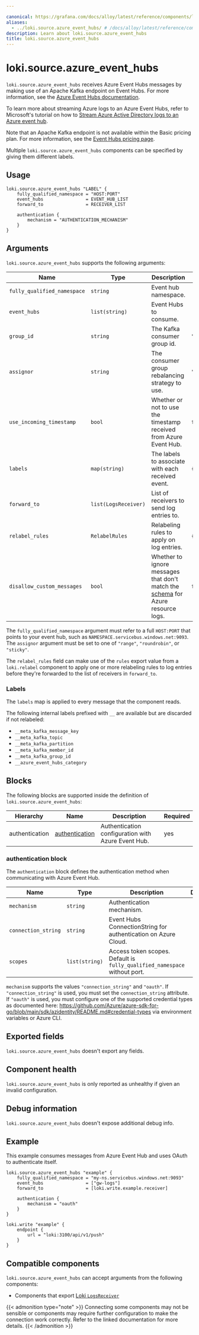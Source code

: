 ```yaml
---

canonical: https://grafana.com/docs/alloy/latest/reference/components/loki/loki.source.azure_event_hubs/
aliases:
  - ../loki.source.azure_event_hubs/ # /docs/alloy/latest/reference/components/loki.source.azure_event_hubs/
description: Learn about loki.source.azure_event_hubs
title: loki.source.azure_event_hubs
---
```


# loki.source.azure_event_hubs

`loki.source.azure_event_hubs` receives Azure Event Hubs messages by making use of an Apache Kafka
endpoint on Event Hubs. For more information, see
the [Azure Event Hubs documentation](https://learn.microsoft.com/en-us/azure/event-hubs/azure-event-hubs-kafka-overview).

To learn more about streaming Azure logs to an Azure Event Hubs, refer to
Microsoft's tutorial on how to [Stream Azure Active Directory logs to an Azure event hub](https://learn.microsoft.com/en-us/azure/active-directory/reports-monitoring/tutorial-azure-monitor-stream-logs-to-event-hub).

Note that an Apache Kafka endpoint is not available within the Basic pricing plan. For more information, see
the [Event Hubs pricing page](https://azure.microsoft.com/en-us/pricing/details/event-hubs/).

Multiple `loki.source.azure_event_hubs` components can be specified by giving them
different labels.

## Usage

```alloy
loki.source.azure_event_hubs "LABEL" {
	fully_qualified_namespace = "HOST:PORT"
	event_hubs                = EVENT_HUB_LIST
	forward_to                = RECEIVER_LIST

	authentication {
		mechanism = "AUTHENTICATION_MECHANISM"
	}
}
```

## Arguments

`loki.source.azure_event_hubs` supports the following arguments:

Name                        | Type                 | Description                                                        | Default                          | Required
----------------------------|----------------------|--------------------------------------------------------------------|----------------------------------|---------
`fully_qualified_namespace` | `string`             | Event hub namespace.                                               |                                  | yes
`event_hubs`                | `list(string)`       | Event Hubs to consume.                                             |                                  | yes
`group_id`                  | `string`             | The Kafka consumer group id.                                       | `"loki.source.azure_event_hubs"` | no
`assignor`                  | `string`             | The consumer group rebalancing strategy to use.                    | `"range"`                        | no
`use_incoming_timestamp`    | `bool`               | Whether or not to use the timestamp received from Azure Event Hub. | `false`                          | no
`labels`                    | `map(string)`        | The labels to associate with each received event.                  | `{}`                             | no
`forward_to`                | `list(LogsReceiver)` | List of receivers to send log entries to.                          |                                  | yes
`relabel_rules`             | `RelabelRules`       | Relabeling rules to apply on log entries.                          | `{}`                             | no
`disallow_custom_messages`  | `bool`               | Whether to ignore messages that don't match the [schema](https://learn.microsoft.com/en-us/azure/azure-monitor/essentials/resource-logs-schema) for Azure resource logs. | `false` | no

The `fully_qualified_namespace` argument must refer to a full `HOST:PORT` that points to your event hub, such as `NAMESPACE.servicebus.windows.net:9093`.
The `assignor` argument must be set to one of `"range"`, `"roundrobin"`, or `"sticky"`.

The `relabel_rules` field can make use of the `rules` export value from a
`loki.relabel` component to apply one or more relabeling rules to log entries
before they're forwarded to the list of receivers in `forward_to`.

### Labels

The `labels` map is applied to every message that the component reads.

The following internal labels prefixed with `__` are available but are discarded if not relabeled:

- `__meta_kafka_message_key`
- `__meta_kafka_topic`
- `__meta_kafka_partition`
- `__meta_kafka_member_id`
- `__meta_kafka_group_id`
- `__azure_event_hubs_category`

## Blocks

The following blocks are supported inside the definition of `loki.source.azure_event_hubs`:

Hierarchy      | Name             | Description                                        | Required
---------------|------------------|----------------------------------------------------|---------
authentication | [authentication] | Authentication configuration with Azure Event Hub. | yes

[authentication]: #authentication-block

### authentication block

The `authentication` block defines the authentication method when communicating with Azure Event Hub.

Name                | Type           | Description                                                               | Default | Required
--------------------|----------------|---------------------------------------------------------------------------|---------|---------
`mechanism`         | `string`       | Authentication mechanism.                                                 |         | yes
`connection_string` | `string`       | Event Hubs ConnectionString for authentication on Azure Cloud.            |         | no
`scopes`            | `list(string)` | Access token scopes. Default is `fully_qualified_namespace` without port. |         | no

`mechanism` supports the values `"connection_string"` and `"oauth"`. If `"connection_string"` is used,
you must set the `connection_string` attribute. If `"oauth"` is used, you must configure one of the supported credential
types as documented
here: https://github.com/Azure/azure-sdk-for-go/blob/main/sdk/azidentity/README.md#credential-types via environment
variables or Azure CLI.

## Exported fields

`loki.source.azure_event_hubs` doesn't export any fields.

## Component health

`loki.source.azure_event_hubs` is only reported as unhealthy if given an invalid
configuration.

## Debug information

`loki.source.azure_event_hubs` doesn't expose additional debug info.

## Example

This example consumes messages from Azure Event Hub and uses OAuth to authenticate itself.

```alloy
loki.source.azure_event_hubs "example" {
	fully_qualified_namespace = "my-ns.servicebus.windows.net:9093"
	event_hubs                = ["gw-logs"]
	forward_to                = [loki.write.example.receiver]

	authentication {
		mechanism = "oauth"
	}
}

loki.write "example" {
	endpoint {
		url = "loki:3100/api/v1/push"
	}
}
```

<!-- START GENERATED COMPATIBLE COMPONENTS -->

## Compatible components

`loki.source.azure_event_hubs` can accept arguments from the following components:

- Components that export [Loki `LogsReceiver`](../../../compatibility/#loki-logsreceiver-exporters)


{{< admonition type="note" >}}
Connecting some components may not be sensible or components may require further configuration to make the connection work correctly.
Refer to the linked documentation for more details.
{{< /admonition >}}

<!-- END GENERATED COMPATIBLE COMPONENTS -->
